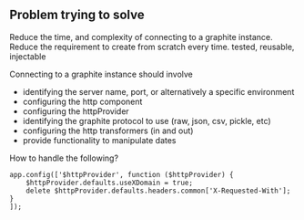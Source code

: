 

## Problem trying to solve

Reduce the time, and complexity of connecting to a graphite instance.  Reduce the requirement to create from scratch every time.
tested, reusable, injectable

Connecting to a graphite instance should involve

 - identifying the server name, port, or alternatively a specific environment
 - configuring the http component
 - configuring the httpProvider
 - identifying the graphite protocol to use (raw, json, csv, pickle, etc)
 - configuring the http transformers (in and out)
 - provide functionality to manipulate dates

How to handle the following?

```
app.config(['$httpProvider', function ($httpProvider) {
    $httpProvider.defaults.useXDomain = true;
    delete $httpProvider.defaults.headers.common['X-Requested-With'];
}
]);
```




